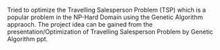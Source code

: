 Tried to optimize the Travelling Salesperson Problem (TSP) which is a popular problem in the NP-Hard Domain using the Genetic Algorithm appraoch.
The project idea can be gained from the presentation/Optimization of Travelling Salesperson Problem by Genetic Algorithm ppt.

